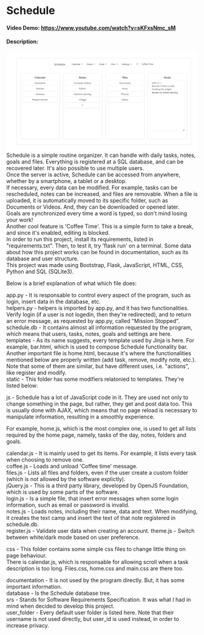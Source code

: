 # Schedule
#### Video Demo:  https://www.youtube.com/watch?v=sKFxsNmc_sM
#### Description:

![Schedule Capture](schedule-capture.png)\
Schedule is a simple routine organizer. It can handle with daily tasks, notes, goals and files. Everything is registered at a SQL database, and can be recovered later. It's also possible to use multiple users.\
Once the server is active, Schedule can be accessed from anywhere, whether by a smartphone, a tablet or a desktop.\
If necessary, every data can be modified. For example, tasks can be rescheduled, notes can be increased, and files are removable. When a file is uploaded, it is automatically moved to its specific folder, such as Documents or Videos. And, they can be downloaded or opened later.\
Goals are synchronized every time a word is typed, so don't mind losing your work!\
Another cool feature is 'Coffee Time'. This is a simple form to take a break, and since it's enabled, editing is blocked.\
In order to run this project, install its requirements, listed in "requirements.txt". Then, to test it, try 'flask run' on a terminal. Some data about how this project works can be found in documentation, such as its database and user structure.\
This project was made using Bootstrap, Flask, JavaScript, HTML, CSS, Python and SQL (SQLite3).

Below is a brief explanation of what which file does:

app.py - It is responsable to control every aspect of the program, such as login, insert data in the database, etc.\
helpers.py - helpers is imported by app.py, and it has two functionalities. Verify login (if a user is not logedin, then they're redirected), and to return an error message, as requested by app.py, called "Mission Stopped".
schedule.db - It contains almost all information requested by the program, which means that users, tasks, notes, goals and settings are here.\
templates - As its name suggests, every template used by Jinja is here. For example, bar.html, which is used to compose Schedule functionality bar.\
Another important file is home.html, because it's where the functionalities mentioned below are properly written (add task, remove, modify note, etc.).\
Note that some of them are similar, but have different uses, i.e. "actions", like register and modify.\
static - This folder has some modifiers relatonied to templates. They're listed below:

js - Schedule has a lot of JavaScript code in it. They are used not only to change something in the page, but rather, they get and post data too.
This is usually done with AJAX, which means that no page reload is necessary to manipulate information, resulting in a smoothly experience.

For example, home.js, which is the most complex one, is used to get all lists required by the home page, namely, tasks of the day, notes, folders and goals.

calendar.js - It is mainly used to get its items. For example, it lists every task when choosing to remove one.\
coffee.js - Loads and unload 'Coffee time' message.\
files.js - Lists all files and folders, even if the user create a custom folder (which is not allowed by the software explictly).\
jQuery.js - This is a third party library, developed by OpenJS Foundation, which is used by some parts of the software.\
login.js - Is a simple file, that insert error messages when some login information, such as email or password is invalid.\
notes.js - Loads notes, including their name, data and text. When modifying, it creates the text camp and insert the text of that note registered in schedule.db.\
register.js - Validate user data when creating an account.
theme.js - Switch between white/dark mode based on user preference.

css - This folder contains some simple css files to change little thing on page behaviour.\
There is calendar.js, which is responsable for allowing scroll when a task description is too long. Files.css, home.css and main.css are there too.

documentation - It is not used by the program directly. But, it has some important information.\
database - Is the Schedule database tree.\
srs - Stands for Software Requirements Specification. It was what I had in mind when decided to develop this project.\
user_folder - Every default user folder is listed here. Note that their username is not used directly, but user_id is used instead, in order to increase privacy.